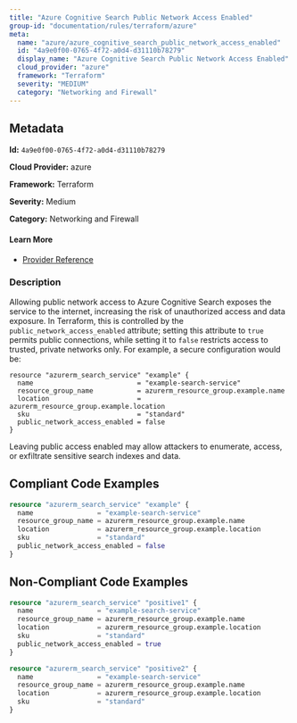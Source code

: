 ```yaml
---
title: "Azure Cognitive Search Public Network Access Enabled"
group-id: "documentation/rules/terraform/azure"
meta:
  name: "azure/azure_cognitive_search_public_network_access_enabled"
  id: "4a9e0f00-0765-4f72-a0d4-d31110b78279"
  display_name: "Azure Cognitive Search Public Network Access Enabled"
  cloud_provider: "azure"
  framework: "Terraform"
  severity: "MEDIUM"
  category: "Networking and Firewall"
---
```

## Metadata

**Id:** `4a9e0f00-0765-4f72-a0d4-d31110b78279`

**Cloud Provider:** azure

**Framework:** Terraform

**Severity:** Medium

**Category:** Networking and Firewall

#### Learn More

 - [Provider Reference](https://registry.terraform.io/providers/hashicorp/azurerm/latest/docs/resources/search_service#public_network_access_enabled)

### Description

 Allowing public network access to Azure Cognitive Search exposes the service to the internet, increasing the risk of unauthorized access and data exposure. In Terraform, this is controlled by the `public_network_access_enabled` attribute; setting this attribute to `true` permits public connections, while setting it to `false` restricts access to trusted, private networks only. For example, a secure configuration would be:

```
resource "azurerm_search_service" "example" {
  name                          = "example-search-service"
  resource_group_name           = azurerm_resource_group.example.name
  location                      = azurerm_resource_group.example.location
  sku                           = "standard"
  public_network_access_enabled = false
}
```

Leaving public access enabled may allow attackers to enumerate, access, or exfiltrate sensitive search indexes and data.


## Compliant Code Examples
```terraform
resource "azurerm_search_service" "example" {
  name                = "example-search-service"
  resource_group_name = azurerm_resource_group.example.name
  location            = azurerm_resource_group.example.location
  sku                 = "standard"
  public_network_access_enabled = false
}

```
## Non-Compliant Code Examples
```terraform
resource "azurerm_search_service" "positive1" {
  name                = "example-search-service"
  resource_group_name = azurerm_resource_group.example.name
  location            = azurerm_resource_group.example.location
  sku                 = "standard"
  public_network_access_enabled = true
}

```

```terraform
resource "azurerm_search_service" "positive2" {
  name                = "example-search-service"
  resource_group_name = azurerm_resource_group.example.name
  location            = azurerm_resource_group.example.location
  sku                 = "standard"
}

```